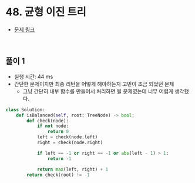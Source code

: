 # 48. 균형 이진 트리

- [문제 링크](https://github.com/onlybooks/algorithm-interview)

<br>

## 풀이 1

- 실행 시간: 44 ms
- 간단한 문제이지만 최종 리턴을 어떻게 해야하는지 고민이 조금 되었던 문제
  - 그냥 간단히 내부 함수를 만들어서 처리하면 될 문제였는데 너무 어렵게 생각했다.

```python
class Solution:
    def isBalanced(self, root: TreeNode) -> bool:
        def check(node):
            if not node:
                return 0
            left = check(node.left)
            right = check(node.right)

            if left == -1 or right == -1 or abs(left - 1) > 1:
                return -1

            return max(left, right) + 1
        return check(root) != -1
```
